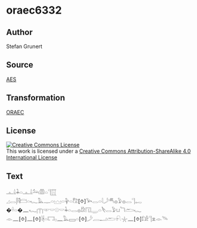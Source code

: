 # oraec6332

## Author

Stefan Grunert

## Source

[AES](https://github.com/simondschweitzer/aes)

## Transformation

[ORAEC](https://oraec.github.io/)

## License

<a rel="license" href="http://creativecommons.org/licenses/by-sa/4.0/"><img alt="Creative Commons License" style="border-width:0" src="https://i.creativecommons.org/l/by-sa/4.0/88x31.png" /></a><br />This work is licensed under a <a rel="license" href="http://creativecommons.org/licenses/by-sa/4.0/">Creative Commons Attribution-ShareAlike 4.0 International License</a>

## Text

𓊵𓏙𓇓𓏏𓊵𓏙𓃢𓏃𓏏𓊹𓉱<br>
𓈎𓂋𓋴𓌟𓊭𓏏𓆑𓅓𓊃𓏏𓈉𓏏𓊿𓏏𓀗[⯑]𓅨𓂋𓏏𓇋𓌳𓄪𓐍𓅱𓐍𓂋𓊹𓉻<br>
�𓏐𓏏�𓈖𓆑𓉲𓎱𓎟𓇳𓎟𓇓𓏏𓂋𓐍𓀘𓉔𓇾𓏏𓌸𓂋𓅱𓂓𓆓𓂧𓆑<br>
𓁹𓈖[⯑]𓈖[⯑]𓇋𓇩𓏏𓉐𓊪𓈖𓅓𓈙𓏏[⯑]𓌳𓐙𓂝𓂧𓍯𓇼𓈖[⯑]𓍍𓀀𓊹𓁷𓁹𓄯<br>
